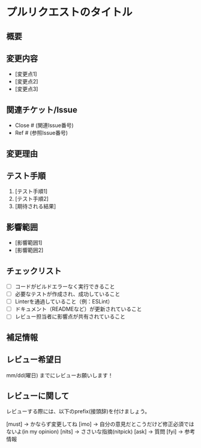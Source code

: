 # プルリクエストのタイトル
<!-- 変更の概要を簡潔に記載 -->

## 概要
<!-- このプルリクエストの目的や背景について簡潔に説明 -->

## 変更内容
<!-- 実装内容や変更点の詳細を記載 -->
- [変更点1]
- [変更点2]
- [変更点3]

## 関連チケット/Issue
<!-- 関連するチケットやIssue番号があれば記載 -->
- Close # (関連Issue番号)
- Ref # (参照Issue番号)

## 変更理由
<!-- 変更を行った理由や、解決したかった課題について記載 -->

## テスト手順
<!-- 動作確認やテスト手順を記載。手順通りに実施すれば、レビューアーやテスターが確認できるように詳細に書きます。 -->
1. [テスト手順1]
2. [テスト手順2]
3. [期待される結果]

## 影響範囲
<!-- この変更が影響する範囲やシステムへの影響を記載 -->
- [影響範囲1]
- [影響範囲2]

## チェックリスト
<!-- PRを出す前に確認すべき事項をリスト化 -->
- [ ] コードがビルドエラーなく実行できること
- [ ] 必要なテストが作成され、成功していること
- [ ] Linterを通過していること（例：ESLint）
- [ ] ドキュメント（READMEなど）が更新されていること
- [ ] レビュー担当者に影響点が共有されていること

## 補足情報
<!-- その他、レビューアーに伝えておきたい情報があれば記載 -->


<!-- I want to review in Japanese. -->
## レビュー希望日
mm/dd(曜日) までにレビューお願いします！

## レビューに関して
レビューする際には、以下のprefix(接頭辞)を付けましょう。
<!-- for GitHub Copilot review rule -->
[must] → かならず変更してね
[imo] → 自分の意見だとこうだけど修正必須ではないよ(in my opinion)
[nits] → ささいな指摘(nitpick)
[ask] → 質問
[fyi] → 参考情報
<!-- for GitHub Copilot review  rule-->


